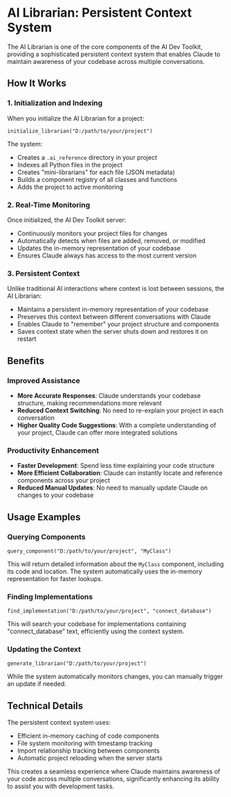 # AI Librarian: Persistent Context System

The AI Librarian is one of the core components of the AI Dev Toolkit, providing a sophisticated persistent context system that enables Claude to maintain awareness of your codebase across multiple conversations.

## How It Works

### 1. Initialization and Indexing

When you initialize the AI Librarian for a project:

```
initialize_librarian("D:/path/to/your/project")
```

The system:
- Creates a `.ai_reference` directory in your project
- Indexes all Python files in the project
- Creates "mini-librarians" for each file (JSON metadata)
- Builds a component registry of all classes and functions
- Adds the project to active monitoring

### 2. Real-Time Monitoring

Once initialized, the AI Dev Toolkit server:
- Continuously monitors your project files for changes
- Automatically detects when files are added, removed, or modified
- Updates the in-memory representation of your codebase
- Ensures Claude always has access to the most current version

### 3. Persistent Context

Unlike traditional AI interactions where context is lost between sessions, the AI Librarian:
- Maintains a persistent in-memory representation of your codebase
- Preserves this context between different conversations with Claude
- Enables Claude to "remember" your project structure and components
- Saves context state when the server shuts down and restores it on restart

## Benefits

### Improved Assistance

- **More Accurate Responses**: Claude understands your codebase structure, making recommendations more relevant
- **Reduced Context Switching**: No need to re-explain your project in each conversation
- **Higher Quality Code Suggestions**: With a complete understanding of your project, Claude can offer more integrated solutions

### Productivity Enhancement

- **Faster Development**: Spend less time explaining your code structure
- **More Efficient Collaboration**: Claude can instantly locate and reference components across your project
- **Reduced Manual Updates**: No need to manually update Claude on changes to your codebase

## Usage Examples

### Querying Components

```
query_component("D:/path/to/your/project", "MyClass")
```

This will return detailed information about the `MyClass` component, including its code and location. The system automatically uses the in-memory representation for faster lookups.

### Finding Implementations

```
find_implementation("D:/path/to/your/project", "connect_database")
```

This will search your codebase for implementations containing "connect_database" text, efficiently using the context system.

### Updating the Context

```
generate_librarian("D:/path/to/your/project")
```

While the system automatically monitors changes, you can manually trigger an update if needed.

## Technical Details

The persistent context system uses:
- Efficient in-memory caching of code components
- File system monitoring with timestamp tracking
- Import relationship tracking between components
- Automatic project reloading when the server starts

This creates a seamless experience where Claude maintains awareness of your code across multiple conversations, significantly enhancing its ability to assist you with development tasks.
